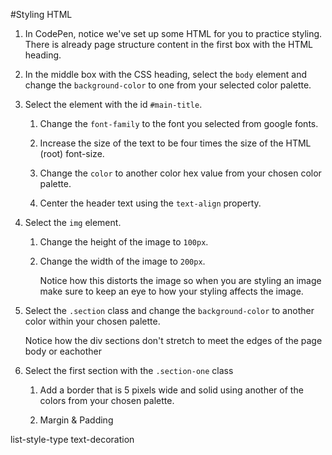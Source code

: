 #Styling HTML

1. In CodePen, notice we've set up some HTML for you to practice styling.  There is already page structure content in the first box with the HTML heading.

2. In the middle box with the CSS heading, select the `body` element and change the `background-color` to one from your selected color palette.

3. Select the element with the id `#main-title`.
    
    1. Change the `font-family` to the font you selected from google fonts.
    
    2. Increase the size of the text to be four times the size of the HTML (root) font-size. 
    
    3. Change the `color` to another color hex value from your chosen color palette.

    4. Center the header text using the `text-align` property.

4. Select the `img` element.

    1. Change the height of the image to `100px`.
    
    2. Change the width of the image to `200px`.
       
       Notice how this distorts the image so when you are styling an image make sure to keep an eye to how your styling affects the image. 

5. Select the `.section` class and change the `background-color` to another color within your chosen palette.

    Notice how the div sections don't stretch to meet the edges of the page body or eachother
    
6. Select the first section with the `.section-one` class
    
    1. Add a border that is 5 pixels wide and solid using another of the colors from your chosen palette.
    
    2. Margin & Padding

list-style-type
text-decoration